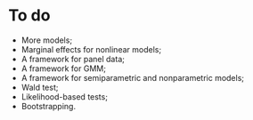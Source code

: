 # To do

- More models;
- Marginal effects for nonlinear models;
- A framework for panel data;
- A framework for GMM;
- A framework for semiparametric and nonparametric models;
- Wald test;
- Likelihood-based tests;
- Bootstrapping.
